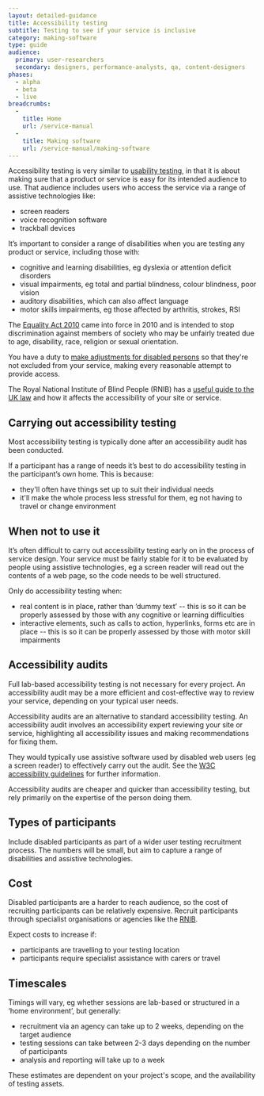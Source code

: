 ```yaml
---
layout: detailed-guidance
title: Accessibility testing
subtitle: Testing to see if your service is inclusive
category: making-software
type: guide
audience:
  primary: user-researchers
  secondary: designers, performance-analysts, qa, content-designers
phases:
  - alpha
  - beta
  - live
breadcrumbs:
  -
    title: Home
    url: /service-manual
  -
    title: Making software
    url: /service-manual/making-software
---
```


Accessibility testing is very similar to [usability testing](/service-manual/user-centred-design/introduction-to-user-research.html), in that it is about making sure that a product or service is easy for its intended audience to use. That audience includes users who access the service via a range of assistive technologies like:

* screen readers
* voice recognition software
* trackball devices

It’s important to consider a range of disabilities when you are testing any product or service, including those with:

* cognitive and learning disabilities, eg dyslexia or attention deficit disorders
* visual impairments, eg total and partial blindness, colour blindness, poor vision
* auditory disabilities, which can also affect language
* motor skills impairments, eg those affected by arthritis, strokes, RSI

The [Equality Act 2010](http://www.legislation.gov.uk/ukpga/2010/15/introduction) came into force in 2010 and is intended to stop discrimination against members of society who may be unfairly treated due to age, disability, race, religion or sexual orientation.

You have a duty to [make adjustments for disabled persons](http://www.legislation.gov.uk/ukpga/2010/15/part/2/chapter/2/crossheading/adjustments-for-disabled-persons) so that they're not excluded from your service, making every reasonable attempt to provide access.

The Royal National Institute of Blind People (RNIB) has a [useful guide to the UK law](http://rnib.org.uk/services-we-offer-advice-professionals/equality-act-compliance) and how it affects the accessibility of your site or service.

## Carrying out accessibility testing

Most accessibility testing is typically done after an accessibility audit has been conducted.

If a participant has a range of needs it’s best to do accessibility testing in the participant’s own home. This is because:

* they'll often have things set up to suit their individual needs
* it'll make the whole process less stressful for them, eg not having to travel or change environment

## When not to use it

It’s often difficult to carry out accessibility testing early on in the process of service design. Your service must be fairly stable for it to be evaluated by people using assistive technologies, eg a screen reader will read out the contents of a web page, so the code needs to be well structured.

Only do accessibility testing when:

* real content is in place, rather than ‘dummy text’ -- this is so it can be properly assessed by those with any cognitive or learning difficulties
* interactive elements, such as calls to action, hyperlinks, forms etc are in place -- this is so it can be properly assessed by those with motor skill impairments

## Accessibility audits

Full lab-based accessibility testing is not necessary for every project. An accessibility audit may be a more efficient and cost-effective way to review your service, depending on your typical user needs.

Accessibility audits are an alternative to standard accessibility testing. An accessibility audit involves an accessibility expert reviewing your site or service, highlighting all accessibility issues and making recommendations for fixing them.

They would typically use assistive software used by disabled web users (eg a screen reader) to effectively carry out the audit. See the [W3C accessibility guidelines](http://www.w3.org/TR/WCAG/) for further information.

Accessibility audits are cheaper and quicker than accessibility testing, but rely primarily on the expertise of the person doing them.

## Types of participants

Include disabled participants as part of a wider user testing recruitment process. The numbers will be small, but aim to capture a range of disabilities and assistive technologies.

## Cost

Disabled participants are a harder to reach audience, so the cost of recruiting participants can be relatively expensive. Recruit participants through specialist organisations or agencies like the [RNIB](http://www.rnib.org.uk/).

Expect costs to increase if:

* participants are travelling to your testing location
* participants require specialist assistance with carers or travel

## Timescales

Timings will vary, eg whether sessions are lab-based or structured in a ‘home environment’, but generally:

* recruitment via an agency can take up to 2 weeks, depending on the target audience
* testing sessions can take between 2-3 days depending on the number of participants
* analysis and reporting will take up to a week

These estimates are dependent on your project's scope, and the availability of testing assets.
